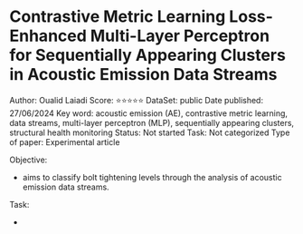 # Contrastive Metric Learning Loss-Enhanced Multi-Layer Perceptron for Sequentially Appearing Clusters in Acoustic Emission Data Streams

Author: Oualid Laiadi 
Score: ⭐️⭐️⭐️⭐️⭐️
DataSet: public 
Date published: 27/06/2024
Key word: acoustic emission (AE), contrastive metric learning, data streams, multi-layer perceptron (MLP), sequentially appearing clusters, structural health monitoring
Status: Not started
Task: Not categorized
Type of paper: Experimental article

Objective:

- aims to classify bolt tightening levels through the analysis of acoustic emission data streams.

Task:

-